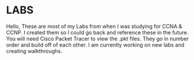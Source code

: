 # LABS
Hello, These are most of my Labs from when I was studying for CCNA & CCNP.
I created them so I could go back and reference these in the future.
You will need Cisco Packet Tracer to view the .pkt files.
They go in number order and build off of each other. I am currently working
on new labs and creating walkthroughs. 

